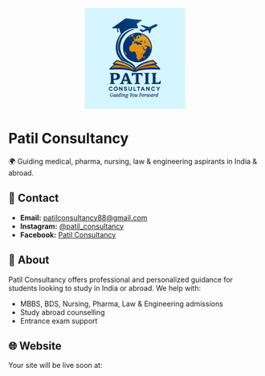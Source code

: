 <p align="center">
  <img src="file_00000000ea40623097213dce639f6589.png" alt="Patil Consultancy Logo" width="200">
</p>

# Patil Consultancy

🌍 Guiding medical, pharma, nursing, law & engineering aspirants in India & abroad.

## 📧 Contact
- **Email:** patilconsultancy88@gmail.com  
- **Instagram:** [@patil_consultancy](https://www.instagram.com/patil_consultancy?igsh=NXY3ZzlueDgyMm94)
- **Facebook:** [Patil Consultancy](https://www.facebook.com/profile.php?id=100022836713590)

## 📄 About
Patil Consultancy offers professional and personalized guidance for students looking to study in India or abroad. We help with:
- MBBS, BDS, Nursing, Pharma, Law & Engineering admissions
- Study abroad counselling
- Entrance exam support

## 🌐 Website
Your site will be live soon at:  
